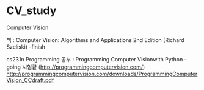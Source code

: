 # CV_study



Computer Vision

책 :  Computer Vision: Algorithms and Applications 2nd Edition  (Richard Szeliski) -finish

cs231n
Programming 공부 : Programming Computer Visionwith Python -going
 시험끝
(http://programmingcomputervision.com/)
http://programmingcomputervision.com/downloads/ProgrammingComputerVision_CCdraft.pdf
